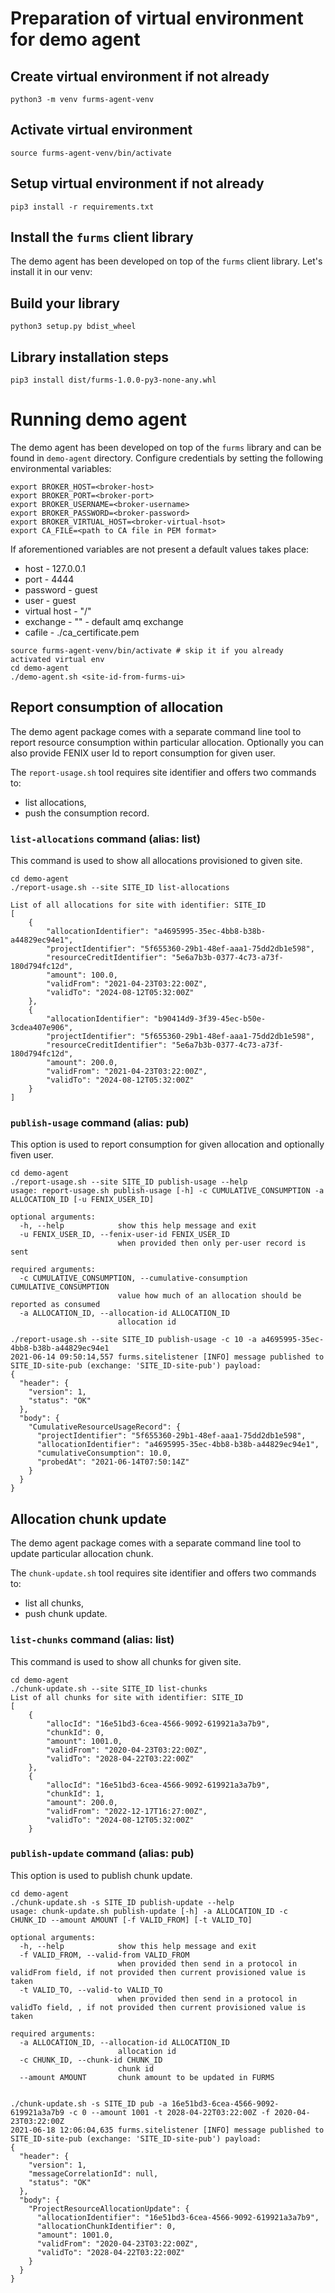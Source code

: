 # Preparation of virtual environment for demo agent

## Create virtual environment if not already
```
python3 -m venv furms-agent-venv
```

## Activate virtual environment
```
source furms-agent-venv/bin/activate
```

## Setup virtual environment if not already
```
pip3 install -r requirements.txt
```

## Install the `furms` client library
The demo agent has been developed on top of the `furms` client library.
Let's install it in our venv:
## Build your library
```
python3 setup.py bdist_wheel
```

## Library installation steps
```
pip3 install dist/furms-1.0.0-py3-none-any.whl
```


# Running demo agent
The demo agent has been developed on top of the `furms` library and can be found in `demo-agent` directory.
Configure credentials by setting the following environmental variables:
```
export BROKER_HOST=<broker-host>
export BROKER_PORT=<broker-port>
export BROKER_USERNAME=<broker-username>
export BROKER_PASSWORD=<broker-password>
export BROKER_VIRTUAL_HOST=<broker-virtual-hsot>
export CA_FILE=<path to CA file in PEM format>
```
If aforementioned variables are not present a default values takes place:
* host - 127.0.0.1
* port - 4444
* password - guest
* user - guest
* virtual host - "/"
* exchange - "" - default amq exchange
* cafile - ./ca_certificate.pem
```
source furms-agent-venv/bin/activate # skip it if you already activated virtual env
cd demo-agent
./demo-agent.sh <site-id-from-furms-ui>
```

## Report consumption of allocation
The demo agent package comes with a separate command line tool to report resource consumption within particular allocation. Optionally you can also provide FENIX user Id to report consumption for given user.

The `report-usage.sh` tool requires site identifier and offers two commands to: 
* list allocations,
* push the consumption record.

### `list-allocations` command (alias: list)
This command is used to show all allocations provisioned to given site. 
```
cd demo-agent
./report-usage.sh --site SITE_ID list-allocations

List of all allocations for site with identifier: SITE_ID
[
    {
        "allocationIdentifier": "a4695995-35ec-4bb8-b38b-a44829ec94e1",
        "projectIdentifier": "5f655360-29b1-48ef-aaa1-75dd2db1e598",
        "resourceCreditIdentifier": "5e6a7b3b-0377-4c73-a73f-180d794fc12d",
        "amount": 100.0,
        "validFrom": "2021-04-23T03:22:00Z",
        "validTo": "2024-08-12T05:32:00Z"
    },
    {
        "allocationIdentifier": "b90414d9-3f39-45ec-b50e-3cdea407e906",
        "projectIdentifier": "5f655360-29b1-48ef-aaa1-75dd2db1e598",
        "resourceCreditIdentifier": "5e6a7b3b-0377-4c73-a73f-180d794fc12d",
        "amount": 200.0,
        "validFrom": "2021-04-23T03:22:00Z",
        "validTo": "2024-08-12T05:32:00Z"
    }
]

```

### `publish-usage` command (alias: pub)
This option is used to report consumption for given allocation and optionally fiven user.
```
cd demo-agent
./report-usage.sh --site SITE_ID publish-usage --help
usage: report-usage.sh publish-usage [-h] -c CUMULATIVE_CONSUMPTION -a ALLOCATION_ID [-u FENIX_USER_ID]

optional arguments:
  -h, --help            show this help message and exit
  -u FENIX_USER_ID, --fenix-user-id FENIX_USER_ID
                        when provided then only per-user record is sent

required arguments:
  -c CUMULATIVE_CONSUMPTION, --cumulative-consumption CUMULATIVE_CONSUMPTION
                        value how much of an allocation should be reported as consumed
  -a ALLOCATION_ID, --allocation-id ALLOCATION_ID
                        allocation id

./report-usage.sh --site SITE_ID publish-usage -c 10 -a a4695995-35ec-4bb8-b38b-a44829ec94e1
2021-06-14 09:50:14,557 furms.sitelistener [INFO] message published to SITE_ID-site-pub (exchange: 'SITE_ID-site-pub') payload:
{
  "header": {
    "version": 1,
    "status": "OK"
  },
  "body": {
    "CumulativeResourceUsageRecord": {
      "projectIdentifier": "5f655360-29b1-48ef-aaa1-75dd2db1e598",
      "allocationIdentifier": "a4695995-35ec-4bb8-b38b-a44829ec94e1",
      "cumulativeConsumption": 10.0,
      "probedAt": "2021-06-14T07:50:14Z"
    }
  }
}
```
## Allocation chunk update
The demo agent package comes with a separate command line tool to update particular allocation chunk.

The `chunk-update.sh` tool requires site identifier and offers two commands to: 
* list all chunks,
* push chunk update.

### `list-chunks` command (alias: list)
This command is used to show all chunks for given site. 
```
cd demo-agent
./chunk-update.sh --site SITE_ID list-chunks
List of all chunks for site with identifier: SITE_ID
[
    {
        "allocId": "16e51bd3-6cea-4566-9092-619921a3a7b9",
        "chunkId": 0,
        "amount": 1001.0,
        "validFrom": "2020-04-23T03:22:00Z",
        "validTo": "2028-04-22T03:22:00Z"
    },
    {
        "allocId": "16e51bd3-6cea-4566-9092-619921a3a7b9",
        "chunkId": 1,
        "amount": 200.0,
        "validFrom": "2022-12-17T16:27:00Z",
        "validTo": "2024-08-12T05:32:00Z"
    }
```

### `publish-update` command (alias: pub)
This option is used to publish chunk update.
```
cd demo-agent
./chunk-update.sh -s SITE_ID publish-update --help
usage: chunk-update.sh publish-update [-h] -a ALLOCATION_ID -c CHUNK_ID --amount AMOUNT [-f VALID_FROM] [-t VALID_TO]

optional arguments:
  -h, --help            show this help message and exit
  -f VALID_FROM, --valid-from VALID_FROM
                        when provided then send in a protocol in validFrom field, if not provided then current provisioned value is taken
  -t VALID_TO, --valid-to VALID_TO
                        when provided then send in a protocol in validTo field, , if not provided then current provisioned value is taken

required arguments:
  -a ALLOCATION_ID, --allocation-id ALLOCATION_ID
                        allocation id
  -c CHUNK_ID, --chunk-id CHUNK_ID
                        chunk id
  --amount AMOUNT       chunk amount to be updated in FURMS


./chunk-update.sh -s SITE_ID pub -a 16e51bd3-6cea-4566-9092-619921a3a7b9 -c 0 --amount 1001 -t 2028-04-22T03:22:00Z -f 2020-04-23T03:22:00Z
2021-06-18 12:06:04,635 furms.sitelistener [INFO] message published to SITE_ID-site-pub (exchange: 'SITE_ID-site-pub') payload:
{
  "header": {
    "version": 1,
    "messageCorrelationId": null,
    "status": "OK"
  },
  "body": {
    "ProjectResourceAllocationUpdate": {
      "allocationIdentifier": "16e51bd3-6cea-4566-9092-619921a3a7b9",
      "allocationChunkIdentifier": 0,
      "amount": 1001.0,
      "validFrom": "2020-04-23T03:22:00Z",
      "validTo": "2028-04-22T03:22:00Z"
    }
  }
}

```
